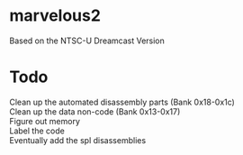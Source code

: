 # marvelous2
  Based on the NTSC-U Dreamcast Version

# Todo
  Clean up the automated disassembly parts (Bank 0x18-0x1c)\
  Clean up the data non-code (Bank 0x13-0x17)\
  Figure out memory\
  Label the code\
  Eventually add the spl disassemblies
